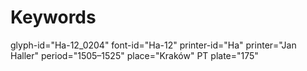 # Keywords
glyph-id="Ha-12_0204"
font-id="Ha-12"
printer-id="Ha"
printer="Jan Haller"
period="1505–1525"
place="Kraków"
PT plate="175"
